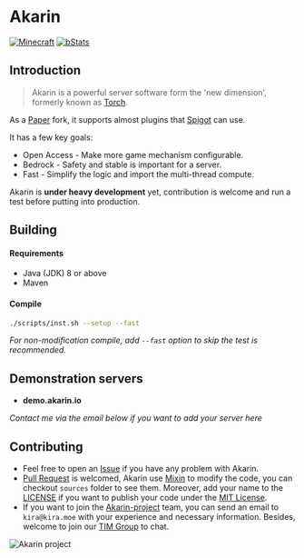 # Akarin
[![Minecraft](https://img.shields.io/badge/Minecraft-1.12.2-blue.svg?style=flat)](https://www.minecraft.net/)
[![bStats](https://img.shields.io/badge/bStats-Torch-brightgreen.svg?style=flat)](https://bstats.org/plugin/bukkit/Torch)

Introduction
---
> Akarin is a powerful server software form the 'new dimension', formerly known as [Torch](https://github.com/GelandiAssociation/Torch).

As a [Paper](https://github.com/PaperMC/Paper) fork, it supports almost plugins that [Spigot](https://hub.spigotmc.org/stash/projects/SPIGOT/repos/spigot/browse) can use.

It has a few key goals:
* Open Access - Make more game mechanism configurable.
* Bedrock - Safety and stable is important for a server. 
* Fast - Simplify the logic and import the multi-thread compute.

Akarin is **under heavy development** yet, contribution is welcome and run a test before putting into production.

Building
---
#### Requirements
* Java (JDK) 8 or above
* Maven

#### Compile
```sh
./scripts/inst.sh --setup --fast
```
*For non-modification compile, add `--fast` option to skip the test is recommended.*

Demonstration servers
---
+ **demo.akarin.io**

*Contact me via the email below if you want to add your server here*

Contributing
---
* Feel free to open an [Issue](https://github.com/Akarin-project/akarin/issues) if you have any problem with Akarin.
* [Pull Request](https://github.com/Akarin-project/akarin/pulls) is welcomed, Akarin use [Mixin](https://github.com/SpongePowered/Mixin) to modify the code, you can checkout `sources` folder to see them. Moreover, add your name to the [LICENSE](.github/LICENSE.md) if you want to publish your code under the [MIT License](.github/licenses/MIT.md).
* If you want to join the [Akarin-project](https://github.com/Akarin-project) team, you can send an email to `kira@kira.moe` with your experience and necessary information. Besides, welcome to join our [TIM Group](https://jq.qq.com/?_wv=1027&k=59q2kV4) to chat.

![Akarin project](https://i.loli.net/2018/05/13/5af7fbbfbcddf.png)